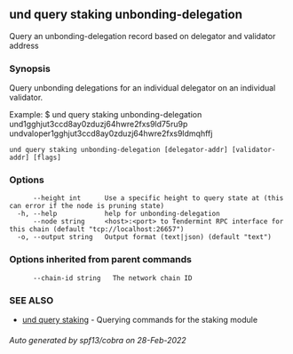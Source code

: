 ## und query staking unbonding-delegation

Query an unbonding-delegation record based on delegator and validator address

### Synopsis

Query unbonding delegations for an individual delegator on an individual validator.

Example:
$ und query staking unbonding-delegation und1gghjut3ccd8ay0zduzj64hwre2fxs9ld75ru9p undvaloper1gghjut3ccd8ay0zduzj64hwre2fxs9ldmqhffj

```
und query staking unbonding-delegation [delegator-addr] [validator-addr] [flags]
```

### Options

```
      --height int      Use a specific height to query state at (this can error if the node is pruning state)
  -h, --help            help for unbonding-delegation
      --node string     <host>:<port> to Tendermint RPC interface for this chain (default "tcp://localhost:26657")
  -o, --output string   Output format (text|json) (default "text")
```

### Options inherited from parent commands

```
      --chain-id string   The network chain ID
```

### SEE ALSO

* [und query staking](und_query_staking.md)	 - Querying commands for the staking module

###### Auto generated by spf13/cobra on 28-Feb-2022
